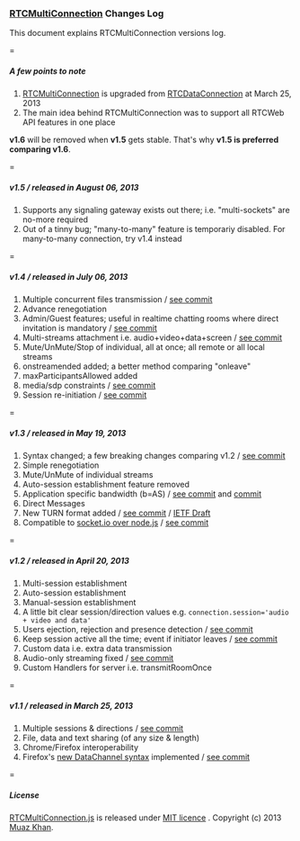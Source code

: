 ### [RTCMultiConnection](https://github.com/muaz-khan/WebRTC-Experiment/blob/master/RTCMultiConnection) Changes Log

This document explains RTCMultiConnection versions log.

=

##### A few points to note

1. [RTCMultiConnection](https://github.com/muaz-khan/WebRTC-Experiment/tree/master/RTCMultiConnection) is upgraded from [RTCDataConnection](https://github.com/muaz-khan/WebRTC-Experiment/tree/master/RTCDataConnection) at March 25, 2013
2. The main idea behind RTCMultiConnection was to support all RTCWeb API features in one place

**v1.6** will be removed when **v1.5** gets stable. That's why **v1.5 is preferred comparing v1.6**.

=

##### v1.5 / released in August 06, 2013

1. Supports any signaling gateway exists out there; i.e. "multi-sockets" are no-more required
2. Out of a tinny bug; "many-to-many" feature is temporariy disabled. For many-to-many connection, try v1.4 instead

=

##### v1.4 / released in July 06, 2013

1. Multiple concurrent files transmission / [see commit](https://github.com/muaz-khan/WebRTC-Experiment/commit/a0f9b72654b3ba7c5232968d9850e35fb770bbbb#RTCMultiConnection)
2. Advance renegotiation
3. Admin/Guest features; useful in realtime chatting rooms where direct invitation is mandatory / [see commit](https://github.com/muaz-khan/WebRTC-Experiment/commit/572ac336357b8530d779529e109197ea7b8f6f8e#RTCMultiConnection)
4. Multi-streams attachment i.e. audio+video+data+screen / [see commit](https://github.com/muaz-khan/WebRTC-Experiment/commit/075eaa978399a2309b664164e875187ec7b6444a#RTCMultiConnection)
5. Mute/UnMute/Stop of individual, all at once; all remote or all local streams
6. onstreamended added; a better method comparing "onleave"
7. maxParticipantsAllowed added
8. media/sdp constraints / [see commit](https://github.com/muaz-khan/WebRTC-Experiment/commit/8d76c0cb5be4d8df17c6603220c091b8ea2ff0f6#RTCMultiConnection)
9. Session re-initiation / [see commit](https://github.com/muaz-khan/WebRTC-Experiment/commit/a0f9b72654b3ba7c5232968d9850e35fb770bbbb#RTCMultiConnection)

=

##### v1.3 / released in May 19, 2013

1. Syntax changed; a few breaking changes comparing v1.2 / [see commit](https://github.com/muaz-khan/WebRTC-Experiment/commit/ac368557ce857dad1fbcf70aa58813d50cec6047#RTCMultiConnection)
2. Simple renegotiation
3. Mute/UnMute of individual streams
4. Auto-session establishment feature removed
5. Application specific bandwidth (b=AS) / [see commit](https://github.com/muaz-khan/WebRTC-Experiment/commit/6df6a5507268c84b91fe8445f0b9ef1f5781b687#RTCMultiConnection) and [commit](https://github.com/muaz-khan/WebRTC-Experiment/commit/b38a22834593cfc02893d320500dfb609f519580#RTCMultiConnection)
6. Direct Messages
7. New TURN format added / [see commit](https://github.com/muaz-khan/WebRTC-Experiment/commit/c0688f9eabfee4113150f3d362f2b3a2aa5c2895#RTCMultiConnection) / [IETF Draft](http://tools.ietf.org/html/draft-uberti-rtcweb-turn-rest-00)
8. Compatible to [socket.io over node.js](https://github.com/muaz-khan/WebRTC-Experiment/tree/master/socketio-over-nodejs) / [see commit](https://github.com/muaz-khan/WebRTC-Experiment/commit/b2e7789bcb79a4248090081750e26c984a76d0b0#RTCMultiConnection)

=

##### v1.2 / released in April 20, 2013

1. Multi-session establishment
2. Auto-session establishment
3. Manual-session establishment
4. A little bit clear session/direction values e.g. `connection.session='audio + video and data'`
5. Users ejection, rejection and presence detection / [see commit](https://github.com/muaz-khan/WebRTC-Experiment/commit/305dd27af73c9219183f78120e8ebbb8443efb1e#RTCMultiConnection)
6. Keep session active all the time; event if initiator leaves / [see commit](https://github.com/muaz-khan/WebRTC-Experiment/commit/bd8ae0f5529e7a3900ef5ccac61f1364390be6b3#RTCMultiConnection)
7. Custom data i.e. extra data transmission
8. Audio-only streaming fixed / [see commit](https://github.com/muaz-khan/WebRTC-Experiment/commit/a4a6c3589e341617767213703683f1dba6c7548e#RTCMultiConnection)
9. Custom Handlers for server i.e. transmitRoomOnce

=

##### v1.1 / released in March 25, 2013

1. Multiple sessions & directions / [see commit](https://github.com/muaz-khan/WebRTC-Experiment/commit/017431280099e892744a6300ea866e7324f5e4c2#RTCMultiConnection)
2. File, data and text sharing (of any size & length)
3. Chrome/Firefox interoperability
4. Firefox's [new DataChannel syntax](https://github.com/muaz-khan/WebRTC-Experiment/wiki/WebRTC-DataChannel-and-Firefox#points) implemented / [see commit](https://github.com/muaz-khan/WebRTC-Experiment/commit/7bad719345814c7f832fad59abf31642e096b276#RTCMultiConnection)

=

##### License

[RTCMultiConnection.js](https://github.com/muaz-khan/WebRTC-Experiment/blob/master/RTCMultiConnection) is released under [MIT licence](https://www.webrtc-experiment.com/licence/) . Copyright (c) 2013 [Muaz Khan](https://plus.google.com/100325991024054712503).
